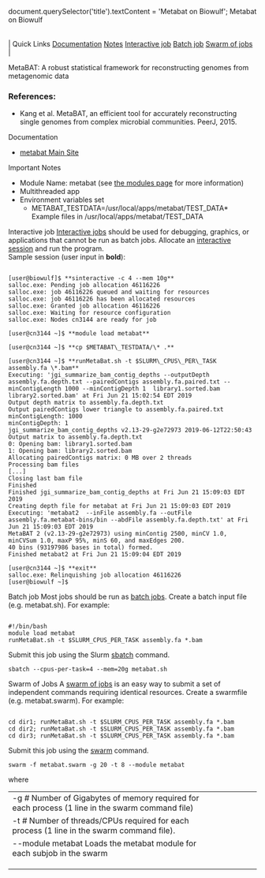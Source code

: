 

document.querySelector('title').textContent = 'Metabat on Biowulf';
Metabat on Biowulf


|  |
| --- |
| 
Quick Links
[Documentation](#doc)
[Notes](#notes)
[Interactive job](#int) 
[Batch job](#sbatch) 
[Swarm of jobs](#swarm) 
 |



MetaBAT: A robust statistical framework for reconstructing genomes from metagenomic data



### References:


* Kang et al. MetaBAT, an efficient tool for accurately reconstructing single genomes from complex microbial communities. PeerJ, 2015.


Documentation
* [metabat Main Site](https://bitbucket.org/berkeleylab/metabat/src/master/)


Important Notes
* Module Name: metabat (see [the modules page](/apps/modules.html) for more information)
 * Multithreaded app
* Environment variables set 
	+ METABAT\_TESTDATA=/usr/local/apps/metabat/TEST\_DATA* Example files in /usr/local/apps/metabat/TEST\_DATA



Interactive job
[Interactive jobs](/docs/userguide.html#int) should be used for debugging, graphics, or applications that cannot be run as batch jobs.
Allocate an [interactive session](/docs/userguide.html#int) and run the program.   
Sample session (user input in **bold**):



```

[user@biowulf]$ **sinteractive -c 4 --mem 10g**
salloc.exe: Pending job allocation 46116226
salloc.exe: job 46116226 queued and waiting for resources
salloc.exe: job 46116226 has been allocated resources
salloc.exe: Granted job allocation 46116226
salloc.exe: Waiting for resource configuration
salloc.exe: Nodes cn3144 are ready for job

[user@cn3144 ~]$ **module load metabat**

[user@cn3144 ~]$ **cp $METABAT\_TESTDATA/\* .**

[user@cn3144 ~]$ **runMetaBat.sh -t $SLURM\_CPUS\_PER\_TASK assembly.fa \*.bam**
Executing: 'jgi_summarize_bam_contig_depths --outputDepth assembly.fa.depth.txt --pairedContigs assembly.fa.paired.txt --minContigLength 1000 --minContigDepth 1  library1.sorted.bam library2.sorted.bam' at Fri Jun 21 15:02:54 EDT 2019
Output depth matrix to assembly.fa.depth.txt
Output pairedContigs lower triangle to assembly.fa.paired.txt
minContigLength: 1000
minContigDepth: 1
jgi_summarize_bam_contig_depths v2.13-29-g2e72973 2019-06-12T22:50:43
Output matrix to assembly.fa.depth.txt
0: Opening bam: library1.sorted.bam
1: Opening bam: library2.sorted.bam
Allocating pairedContigs matrix: 0 MB over 2 threads
Processing bam files
[...]
Closing last bam file
Finished
Finished jgi_summarize_bam_contig_depths at Fri Jun 21 15:09:03 EDT 2019
Creating depth file for metabat at Fri Jun 21 15:09:03 EDT 2019
Executing: 'metabat2  --inFile assembly.fa --outFile assembly.fa.metabat-bins/bin --abdFile assembly.fa.depth.txt' at Fri Jun 21 15:09:03 EDT 2019
MetaBAT 2 (v2.13-29-g2e72973) using minContig 2500, minCV 1.0, minCVSum 1.0, maxP 95%, minS 60, and maxEdges 200. 
40 bins (93197986 bases in total) formed.
Finished metabat2 at Fri Jun 21 15:09:04 EDT 2019

[user@cn3144 ~]$ **exit**
salloc.exe: Relinquishing job allocation 46116226
[user@biowulf ~]$

```


Batch job
Most jobs should be run as [batch jobs](/docs/userguide.html#submit).
Create a batch input file (e.g. metabat.sh). For example:



```

#!/bin/bash
module load metabat
runMetaBat.sh -t $SLURM_CPUS_PER_TASK assembly.fa *.bam

```

Submit this job using the Slurm [sbatch](/docs/userguide.html) command.



```
sbatch --cpus-per-task=4 --mem=20g metabat.sh
```

Swarm of Jobs 
A [swarm of jobs](/apps/swarm.html) is an easy way to submit a set of independent commands requiring identical resources.
Create a swarmfile (e.g. metabat.swarm). For example:



```

cd dir1; runMetaBat.sh -t $SLURM_CPUS_PER_TASK assembly.fa *.bam
cd dir2; runMetaBat.sh -t $SLURM_CPUS_PER_TASK assembly.fa *.bam
cd dir3; runMetaBat.sh -t $SLURM_CPUS_PER_TASK assembly.fa *.bam

```

Submit this job using the [swarm](/apps/swarm.html) command.



```
swarm -f metabat.swarm -g 20 -t 8 --module metabat
```

where


|  |  |  |  |  |  |
| --- | --- | --- | --- | --- | --- |
| -g *#*  Number of Gigabytes of memory required for each process (1 line in the swarm command file)
 | -t *#* Number of threads/CPUs required for each process (1 line in the swarm command file).
 | --module metabat Loads the metabat module for each subjob in the swarm 
 | |
 | |
 | |








